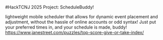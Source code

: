#HackTCNJ 2025 Project: ScheduleBuddy! 

lightweight mobile scheduler that allows for dynamic event placement and adjustment, without the hassle of online accounts or odd syntax! Just put your preferred times in, and your schedule is made, buddy!
https://www.janestreet.com/puzzles/top-score-give-or-take-index/
